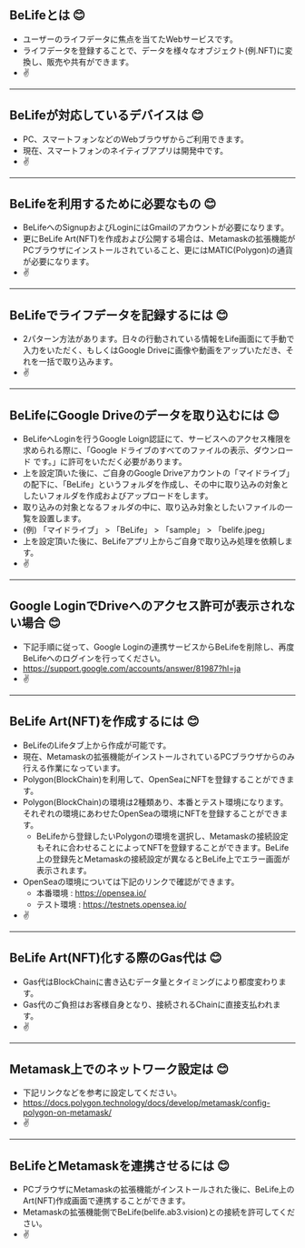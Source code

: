 ## BeLifeとは :blush:

- ユーザーのライフデータに焦点を当てたWebサービスです。
- ライフデータを登録することで、データを様々なオブジェクト(例.NFT)に変換し、販売や共有ができます。
- :v:
***

## BeLifeが対応しているデバイスは :blush:

- PC、スマートフォンなどのWebブラウザからご利用できます。
- 現在、スマートフォンのネイティブアプリは開発中です。
- :v:
***

## BeLifeを利用するために必要なもの :blush:

- BeLifeへのSignupおよびLoginにはGmailのアカウントが必要になります。
- 更にBeLife Art(NFT)を作成および公開する場合は、Metamaskの拡張機能がPCブラウザにインストールされていること、更にはMATIC(Polygon)の通貨が必要になります。
- :v:
***

## BeLifeでライフデータを記録するには :blush:

- 2パターン方法があります。日々の行動されている情報をLife画面にて手動で入力をいただく、もしくはGoogle Driveに画像や動画をアップいただき、それを一括で取り込みます。
- :v:
***

## BeLifeにGoogle Driveのデータを取り込むには :blush:

- BeLifeへLoginを行うGoogle Loign認証にて、サービスへのアクセス権限を求められる際に、「Google ドライブのすべてのファイルの表示、ダウンロード です。」に許可をいただく必要があります。
- 上を設定頂いた後に、ご自身のGoogle Driveアカウントの「マイドライブ」の配下に、「BeLife」というフォルダを作成し、その中に取り込みの対象としたいフォルダを作成およびアップロードをします。
- 取り込みの対象となるフォルダの中に、取り込み対象としたいファイルの一覧を設置します。
- (例) 「マイドライブ」 > 「BeLife」 > 「sample」 > 「belife.jpeg」
- 上を設定頂いた後に、BeLifeアプリ上からご自身で取り込み処理を依頼します。
- :v:
***

## Google LoginでDriveへのアクセス許可が表示されない場合 :blush:

- 下記手順に従って、Google Loginの連携サービスからBeLifeを削除し、再度BeLifeへのログインを行ってください。
- https://support.google.com/accounts/answer/81987?hl=ja
- :v:
***

## BeLife Art(NFT)を作成するには :blush:

- BeLifeのLifeタブ上から作成が可能です。
- 現在、Metamaskの拡張機能がインストールされているPCブラウザからのみ行える作業になっています。
- Polygon(BlockChain)を利用して、OpenSeaにNFTを登録することができます。
- Polygon(BlockChain)の環境は2種類あり、本番とテスト環境になります。それぞれの環境にあわせたOpenSeaの環境にNFTを登録することができます。
  - BeLifeから登録したいPolygonの環境を選択し、Metamaskの接続設定もそれに合わせることによってNFTを登録することができます。BeLife上の登録先とMetamaskの接続設定が異なるとBeLife上でエラー画面が表示されます。
- OpenSeaの環境については下記のリンクで確認ができます。
  - 本番環境 : https://opensea.io/
  - テスト環境 : https://testnets.opensea.io/
- :v:
***

## BeLife Art(NFT)化する際のGas代は :blush:

- Gas代はBlockChainに書き込むデータ量とタイミングにより都度変わります。
- Gas代のご負担はお客様自身となり、接続されるChainに直接支払われます。
- :v:
***

## Metamask上でのネットワーク設定は :blush:

- 下記リンクなどを参考に設定してください。
- https://docs.polygon.technology/docs/develop/metamask/config-polygon-on-metamask/
- :v:
***

## BeLifeとMetamaskを連携させるには :blush:

- PCブラウザにMetamaskの拡張機能がインストールされた後に、BeLife上のArt(NFT)作成画面で連携することができます。
- Metamaskの拡張機能側でBeLife(belife.ab3.vision)との接続を許可してください。
- :v:
